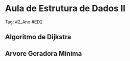 # Aula de Estrutura de Dados II

Tag: #2_Ano #ED2

## Algoritmo de Dijkstra

## Arvore Geradora Mínima
